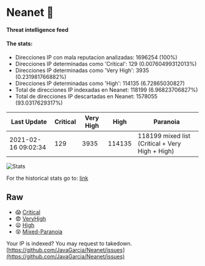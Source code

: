 # Neanet :hocho:
#### Threat intelligence feed
#### The stats:

- Direcciones IP con mala reputacion analizadas: 1696254 (100%)
- Direcciones IP determinadas como 'Critical':  129 (0.00760499312013%)
- Direcciones IP determinadas como 'Very High':  3935 (0.231981766882%)
- Direcciones IP determinadas como 'High':  114135 (6.72865030827)
- Total de direcciones IP indexadas en Neanet:  118199 (6.96823706827%)
- Total de direcciones IP descartadas en Neanet:  1578055 (93.0317629317%)

| Last Update | Critical | Very High | High | Paranoia |
| --- | --- | --- | --- | --- |
| 2021-02-16 09:02:34 | 129 | 3935 | 114135 | 118199 mixed list (Critical + Very High + High)|

![Stats](https://docs.google.com/spreadsheets/d/e/2PACX-1vSnaNMIXVabIpDJjufMlzH7poXnshF3mgd8Is1g9ytUEzVsP5my4Trn8f-xkoLLQ38xpL3HtmUexLo6/pubchart?oid=501124687&format=image)

For the historical stats go to: [link](/stats.csv)
## Raw
- :scream: [Critical](https://raw.githubusercontent.com/JavaGarcia/Neanet/master/blacklists/neanet_critical.txt)
- :fearful: [VeryHigh](https://raw.githubusercontent.com/JavaGarcia/Neanet/master/blacklists/neanet_veryHigh.txtt)
- :frowning: [High](https://raw.githubusercontent.com/JavaGarcia/Neanet/master/blacklists/neanet_high.txt)
- :dizzy_face: [Mixed-Paranoia](https://raw.githubusercontent.com/JavaGarcia/Neanet/master/blacklists/neanet_all.txt)


Your IP is indexed? You may request to takedown. [https://github.com/JavaGarcia/Neanet/issues](https://github.com/JavaGarcia/Neanet/issues)











































































































































































































































































































































































































































































































































































































































































































































































































































































































































































































































































































































































































































































































































































































































































































































































































































































































































































































































































































































































































































































































































































































































































































































































































































































































































































































































































































































































































































































































































































































































































































































































































































































































































































































































































































































































































































































































































































































































































































































































































































































































































































































































































































































































































